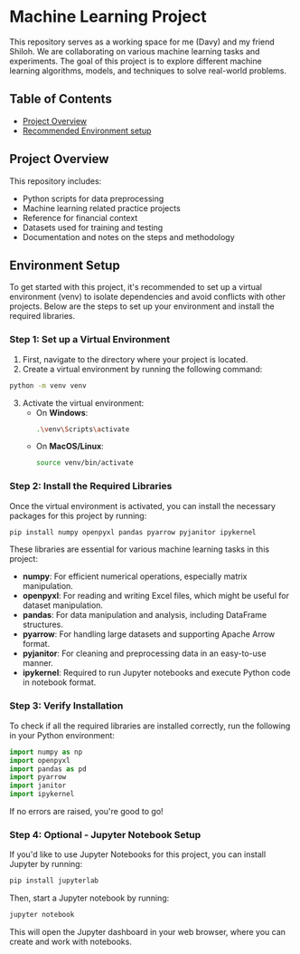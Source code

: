# Machine Learning Project

This repository serves as a working space for me (Davy) and my friend Shiloh. We are collaborating on various machine learning tasks and experiments. The goal of this project is to explore different machine learning algorithms, models, and techniques to solve real-world problems.

## Table of Contents
- [Project Overview](#project-overview)
- [Recommended Environment setup](#Environment-Setup)

## Project Overview
This repository includes:
- Python scripts for data preprocessing
- Machine learning related practice projects
- Reference for financial context
- Datasets used for training and testing
- Documentation and notes on the steps and methodology


## Environment Setup

To get started with this project, it's recommended to set up a virtual environment (venv) to isolate dependencies and avoid conflicts with other projects. Below are the steps to set up your environment and install the required libraries.

### Step 1: Set up a Virtual Environment

1. First, navigate to the directory where your project is located.
2. Create a virtual environment by running the following command:

```bash
python -m venv venv
``` 

3. Activate the virtual environment:
   - On **Windows**:
     ```bash
     .\venv\Scripts\activate
     ```
   - On **MacOS/Linux**:
     ```bash
     source venv/bin/activate
     ```

### Step 2: Install the Required Libraries

Once the virtual environment is activated, you can install the necessary packages for this project by running:

```bash
pip install numpy openpyxl pandas pyarrow pyjanitor ipykernel
```

These libraries are essential for various machine learning tasks in this project:
- **numpy**: For efficient numerical operations, especially matrix manipulation.
- **openpyxl**: For reading and writing Excel files, which might be useful for dataset manipulation.
- **pandas**: For data manipulation and analysis, including DataFrame structures.
- **pyarrow**: For handling large datasets and supporting Apache Arrow format.
- **pyjanitor**: For cleaning and preprocessing data in an easy-to-use manner.
- **ipykernel**: Required to run Jupyter notebooks and execute Python code in notebook format.

### Step 3: Verify Installation

To check if all the required libraries are installed correctly, run the following in your Python environment:

```python
import numpy as np
import openpyxl
import pandas as pd
import pyarrow
import janitor
import ipykernel
```

If no errors are raised, you're good to go!

### Step 4: Optional - Jupyter Notebook Setup

If you'd like to use Jupyter Notebooks for this project, you can install Jupyter by running:

```bash
pip install jupyterlab
```

Then, start a Jupyter notebook by running:

```bash
jupyter notebook
```

This will open the Jupyter dashboard in your web browser, where you can create and work with notebooks.
